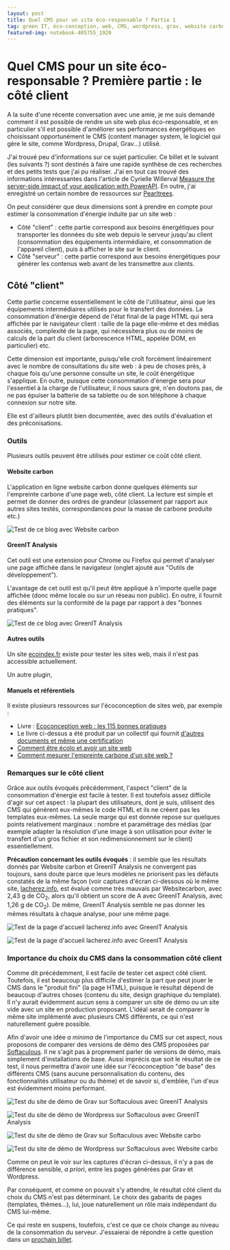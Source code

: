 ```yaml
---
layout: post
title: Quel CMS pour un site éco-responsable ? Partie 1
tag: green IT, éco-conception, web, CMS, wordpress, grav, website carbon, bilan carbone, consommation électrique, écologie, réchauffement climatique, éco-responsable
featured-img: notebook-405755_1920
---
```

# Quel CMS pour un site éco-responsable ? Première partie : le côté client

A la suite d'une récente conversation avec une amie, je me suis demandé comment il est possible de rendre un site web plus éco-responsable, et en particulier s'il est possible d'améliorer ses performances énergétiques en choisissant opportunément le CMS (content manager system, le logiciel qui gère le site, comme Wordpress, Drupal, Grav...) utilisé.

J'ai trouvé peu d'informations sur ce sujet particulier. Ce billet et le suivant (les suivants ?) sont destinés à faire une rapide synthèse de ces recherches et des petits tests que j'ai pu réaliser. J'ai en tout cas trouvé des informations intéressantes dans l'article de Cyrielle Willerval [Measure the server-side impact of your application with PowerAPI](https://blog.theodo.com/2020/05/greenit-measure-server-energy-consumption-powerapi/). En outre, j'ai enregistré un certain nombre de ressources sur [Pearltrees](https://www.pearltrees.com/blacherez/eco-conception-web/id41173117).


On peut considérer que deux dimensions sont à prendre en compte pour estimer la consommation d'énergie induite par un site web :

- Côté "client" : cette partie correspond aux besoins énergétiques pour transporter les données du site web depuis le serveur jusqu'au client (consommation des équipements intermédiaire, et consommation de l'appareil client), puis à afficher le site sur le client.
- Côté "serveur" : cette partie correspond aux besoins énergétiques pour générer les contenus web avant de les transmettre aux clients.

## Côté "client"

Cette partie concerne essentiellement le côté de l'utilisateur, ainsi que les équipements intermédiaires utilisés pour le transfert des données. La consommation d'énergie dépend de l'état final de la page HTML qui sera affichée par le navigateur client : taille de la page elle-même et des médias associés, complexité de la page, qui nécessitera plus ou de moins de calculs de la part du client (arborescence HTML, appelée DOM, en particulier) etc.

Cette dimension est importante, puisqu'elle croît forcément linéairement avec le nombre de consultations du site web : à peu de choses près, à chaque fois qu'une personne consulte un site, le coût énergétique s'applique. En outre, puisque cette consommation d'énergie sera pour l'essentiel à la charge de l'utilisateur, il nous saura gré, n'en doutons pas, de ne pas épuiser la batterie de sa tablette ou de son téléphone à chaque connexion sur notre site.

Elle est d'ailleurs plutôt bien documentée, avec des outils d'évaluation et des préconisations.

### Outils

Plusieurs outils peuvent être utilisés pour estimer ce coût côté client.

#### Website carbon

L'application en ligne website carbon donne quelques éléments sur l'empreinte carbone d'une page web, côté client. La lecture est simple et permet de donner des ordres de grandeur (classement par rapport aux autres sites testés, correspondances pour la masse de carbone produite etc.)

![Test de ce blog avec Website carbon](/assets/img/posts/websitecarbon_outils.png)

#### GreenIT Analysis

Cet outil est une extension pour Chrome ou Firefox qui permet d'analyser une page affichée dans le navigateur (onglet ajouté aux "Outils de développement").

L'avantage de cet outil est qu'il peut être appliqué à n'importe quelle page affichée (donc même locale ou sur un réseau non public). En outre, il fournit des éléments sur la conformité de la page par rapport à des "bonnes pratiques".

![Test de ce blog avec GreenIT Analysis](/assets/img/posts/greenit_outils.png)

#### Autres outils

Un site [ecoindex.fr](http://www.ecoindex.fr/) existe pour tester les sites web, mais il n'est pas accessible actuellement.

Un autre plugin,

#### Manuels et référentiels

Il existe plusieurs ressources sur l'écoconception de sites web, par exemple :

- Livre : [Ecoconception web : les 115 bonnes pratiques](https://ecoconceptionweb.com/)
- Le livre ci-dessus a été produit par un collectif qui fournit [d'autres documents et même une certification](https://collectif.greenit.fr/ecoconception-web/)
- [Comment être écolo et avoir un site web](https://constantin-boulanger.fr/comment-etre-ecolo-et-avoir-un-site-web/)
- [Comment mesurer l'empreinte carbone d'un site web ?](https://www.adimeo.com/blog/comment-mesurer-l-empreinte-carbone-d-un-site-web)


### Remarques sur le côté client

Grâce aux outils évoqués précédemment, l'aspect "client" de la consommation d'énergie est facile à tester. Il est toutefois assez difficile d'agir sur cet aspect : la plupart des utilisateurs, dont je suis, utilisent des CMS qui génèrent eux-mêmes le code HTML et ils ne créent pas les templates eux-mêmes. La seule marge qui est donnée repose sur quelques points relativement marginaux : nombre et paramétrage des médias (par exemple adapter la résolution d'une image à son utilisation pour éviter le transfert d'un gros fichier et son redimensionnement sur le client) essentiellement.

**Précaution concernant les outils évoqués** : il semble que les résultats donnés par Website carbon et GreenIT Analysis ne convergent pas toujours, sans doute parce que leurs modèles ne priorisent pas les défauts constatés de la même façon (voir captures d'écran ci-dessous où le même site, [lacherez.info](https://lacherez.info), est évalué comme très mauvais par Websitecarbon, avec 2,43 g de CO<sub>2</sub>, alors qu'il obtient un score de A avec GreenIT Analysis, avec 1,26 g de CO<sub>2</sub>). De même, GreenIT Analysis semble ne pas donner les mêmes résultats à chaque analyse, pour une même page.

![Test de la page d'accueil lacherez.info avec GreenIT Analysis](/assets/img/posts/greenit_lacherez.png)

![Test de la page d'accueil lacherez.info avec GreenIT Analysis](/assets/img/posts/websitecarbon_lacherez.png)

### Importance du choix du CMS dans la consommation côté client

Comme dit précédemment, il est facile de tester cet aspect côté client. Toutefois, il est beaucoup plus difficile d'estimer la part que peut jouer le CMS dans le "produit fini" (la page HTML), puisque le résultat dépend de beaucoup d'autres choses (contenu du site, design graphique du template). Il n'y aurait évidemment aucun sens à comparer un site de démo ou un site vide avec un site en production proposant. L'idéal serait de comparer le même site implémenté avec plusieurs CMS différents, ce qui n'est naturellement guère possible.

Afin d'avoir une idée *a minima* de l'importance du CMS sur cet aspect, nous proposons de comparer des versions de démo des CMS proposées par [Softaculous](https://www.softaculous.com/). Il ne s'agit pas à proprement parler de versions de démo, mais simplement d'installations de base. Aussi imprécis que soit le résultat de ce test, il nous permettra d'avoir une idée sur l'écoconception "de base" des différents CMS (sans aucune personnalisation du contenu, des fonctionnalités utilisateur ou du thème) et de savoir si, d'emblée, l'un d'eux est évidemment moins performant.

![Test du site de démo de Grav sur Softaculous avec GreenIT Analysis](/assets/img/posts/greenit_grav.png)

![Test du site de démo de Wordpress sur Softaculous avec GreenIT Analysis](/assets/img/posts/greenit_wp.png)


![Test du site de démo de Grav sur Softaculous avec Website carbo](/assets/img/posts/websitecarbon_grav.png)

![Test du site de démo de Wordpress sur Softaculous avec Website carbo](/assets/img/posts/websitecarbon_wp.png)

Comme on peut le voir sur les captures d'écran ci-dessus, il n'y a pas de différence sensible, *a priori*, entre les pages générées par Grav et Wordpress.


Par conséquent, et comme on pouvait s'y attendre, le résultat côté client du choix du CMS n'est pas déterminant. Le choix des gabarits de pages (templates, thèmes...), lui, joue naturellement un rôle mais indépendant du CMS lui-même.

Ce qui reste en suspens, toutefois, c'est ce que ce choix change au niveau de la consommation du serveur. J'essaierai de répondre à cette question dans un [prochain billet](https://outils.lacherez.info/2021/05/23/billet_consommation_electrique-2e_partie.html).

